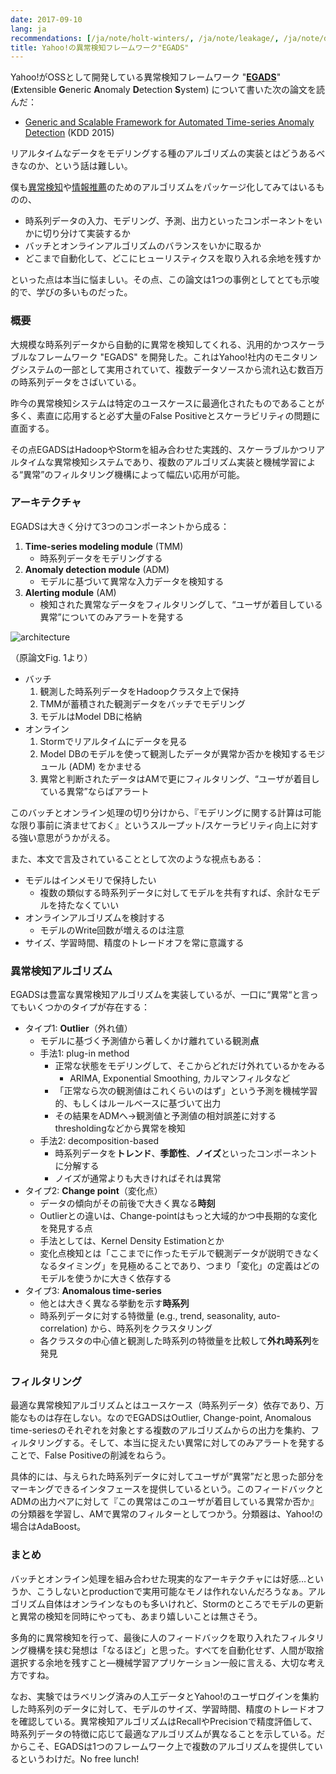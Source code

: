 ```yaml
---
date: 2017-09-10
lang: ja
recommendations: [/ja/note/holt-winters/, /ja/note/leakage/, /ja/note/data-stream-mining/]
title: Yahoo!の異常検知フレームワーク"EGADS"
---
```


Yahoo!がOSSとして開発している異常検知フレームワーク "**[EGADS](https://github.com/yahoo/egads)**" (**E**xtensible **G**eneric **A**nomaly **D**etection **S**ystem) について書いた次の論文を読んだ：

- [Generic and Scalable Framework for Automated Time-series Anomaly Detection](http://dl.acm.org/citation.cfm?id=2788611) (KDD 2015)

リアルタイムなデータをモデリングする種のアルゴリズムの実装とはどうあるべきなのか、という話は難しい。

僕も[異常検知](https://github.com/takuti/anompy)や[情報推薦](https://github.com/takuti/flurs)のためのアルゴリズムをパッケージ化してみてはいるものの、

- 時系列データの入力、モデリング、予測、出力といったコンポーネントをいかに切り分けて実装するか
- バッチとオンラインアルゴリズムのバランスをいかに取るか
- どこまで自動化して、どこにヒューリスティクスを取り入れる余地を残すか

といった点は本当に悩ましい。その点、この論文は1つの事例としてとても示唆的で、学びの多いものだった。

### 概要

大規模な時系列データから自動的に異常を検知してくれる、汎用的かつスケーラブルなフレームワーク "EGADS" を開発した。これはYahoo!社内のモニタリングシステムの一部として実用されていて、複数データソースから流れ込む数百万の時系列データをさばいている。

昨今の異常検知システムは特定のユースケースに最適化されたものであることが多く、素直に応用すると必ず大量のFalse Positiveとスケーラビリティの問題に直面する。

その点EGADSはHadoopやStormを組み合わせた実践的、スケーラブルかつリアルタイムな異常検知システムであり、複数のアルゴリズム実装と機械学習による“異常”のフィルタリング機構によって幅広い応用が可能。

### アーキテクチャ

EGADSは大きく分けて3つのコンポーネントから成る：

1. **Time-series modeling module** (TMM)
    - 時系列データをモデリングする
2. **Anomaly detection module** (ADM)
    - モデルに基づいて異常な入力データを検知する
3. **Alerting module** (AM)
    - 検知された異常なデータをフィルタリングして、“ユーザが着目している異常”についてのみアラートを発する

![architecture](/images/egads/architecture.png)

（原論文Fig. 1より）

- バッチ
    1. 観測した時系列データをHadoopクラスタ上で保持
    2. TMMが蓄積された観測データをバッチでモデリング
    3. モデルはModel DBに格納
- オンライン
    1. Stormでリアルタイムにデータを見る
    2. Model DBのモデルを使って観測したデータが異常か否かを検知するモジュール (ADM) をかませる
    3. 異常と判断されたデータはAMで更にフィルタリング、“ユーザが着目している異常”ならばアラート

このバッチとオンライン処理の切り分けから、『モデリングに関する計算は可能な限り事前に済ませておく』というスループット/スケーラビリティ向上に対する強い意思がうかがえる。

また、本文で言及されていることとして次のような視点もある：

- モデルはインメモリで保持したい
    - 複数の類似する時系列データに対してモデルを共有すれば、余計なモデルを持たなくていい
- オンラインアルゴリズムを検討する
    - モデルのWrite回数が増えるのは注意
- サイズ、学習時間、精度のトレードオフを常に意識する

### 異常検知アルゴリズム

EGADSは豊富な異常検知アルゴリズムを実装しているが、一口に“異常“と言ってもいくつかのタイプが存在する：

- タイプ1: **Outlier**（外れ値）
    - モデルに基づく予測値から著しくかけ離れている観測**点**
    - 手法1: plug-in method
        - 正常な状態をモデリングして、そこからどれだけ外れているかをみる
            - ARIMA, Exponential Smoothing, カルマンフィルタなど
        - 「正常なら次の観測値はこれくらいのはず」という予測を機械学習的、もしくはルールベースに基づいて出力
        - その結果をADMへ→観測値と予測値の相対誤差に対するthresholdingなどから異常を検知
    - 手法2: decomposition-based
        - 時系列データを**トレンド**、**季節性**、**ノイズ**といったコンポーネントに分解する
        - ノイズが通常よりも大きければそれは異常
- タイプ2: **Change point**（変化点）
    - データの傾向がその前後で大きく異なる**時刻**
    - Outlierとの違いは、Change-pointはもっと大域的かつ中長期的な変化を発見する点  
    - 手法としては、Kernel Density Estimationとか
    - 変化点検知とは「ここまでに作ったモデルで観測データが説明できなくなるタイミング」を見極めることであり、つまり「変化」の定義はどのモデルを使うかに大きく依存する
- タイプ3: **Anomalous time-series**
    - 他とは大きく異なる挙動を示す**時系列**
    - 時系列データに対する特徴量 (e.g., trend, seasonality, auto-correlation) から、時系列をクラスタリング
    - 各クラスタの中心値と観測した時系列の特徴量を比較して**外れ時系列**を発見

### フィルタリング

最適な異常検知アルゴリズムとはユースケース（時系列データ）依存であり、万能なものは存在しない。なのでEGADSはOutlier, Change-point, Anomalous time-seriesのそれぞれを対象とする複数のアルゴリズムからの出力を集約、フィルタリングする。そして、本当に捉えたい異常に対してのみアラートを発することで、False Positiveの削減をねらう。

具体的には、与えられた時系列データに対してユーザが“異常”だと思った部分をマーキングできるインタフェースを提供しているという。このフィードバックとADMの出力ペアに対して『この異常はこのユーザが着目している異常か否か』の分類器を学習し、AMで異常のフィルターとしてつかう。分類器は、Yahoo!の場合はAdaBoost。

### まとめ

バッチとオンライン処理を組み合わせた現実的なアーキテクチャには好感…というか、こうしないとproductionで実用可能なモノは作れないんだろうなぁ。アルゴリズム自体はオンラインなものも多いけれど、Stormのところでモデルの更新と異常の検知を同時にやっても、あまり嬉しいことは無さそう。

多角的に異常検知を行って、最後に人のフィードバックを取り入れたフィルタリング機構を挟む発想は「なるほど」と思った。すべてを自動化せず、人間が取捨選択する余地を残すこと―機械学習アプリケーション一般に言える、大切な考え方ですね。

なお、実験ではラベリング済みの人工データとYahoo!のユーザログインを集約した時系列のデータに対して、モデルのサイズ、学習時間、精度のトレードオフを確認している。異常検知アルゴリズムはRecallやPrecisionで精度評価して、時系列データの特徴に応じて最適なアルゴリズムが異なることを示している。だからこそ、EGADSは1つのフレームワーク上で複数のアルゴリズムを提供しているというわけだ。No free lunch!
